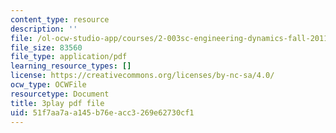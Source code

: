 ```yaml
---
content_type: resource
description: ''
file: /ol-ocw-studio-app/courses/2-003sc-engineering-dynamics-fall-2011/51f7aa7aa145b76eacc3269e62730cf1_NHedXxUO-Bg.pdf
file_size: 83560
file_type: application/pdf
learning_resource_types: []
license: https://creativecommons.org/licenses/by-nc-sa/4.0/
ocw_type: OCWFile
resourcetype: Document
title: 3play pdf file
uid: 51f7aa7a-a145-b76e-acc3-269e62730cf1
---
```

